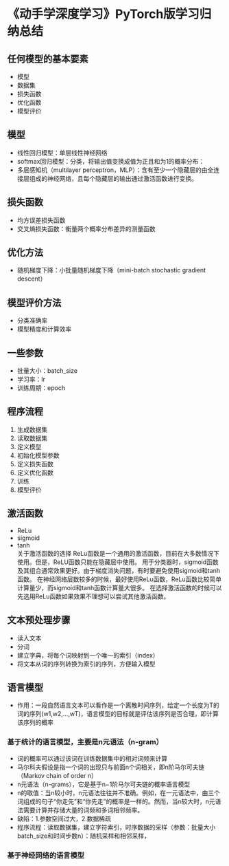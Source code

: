 # 《动手学深度学习》PyTorch版学习归纳总结
## 任何模型的基本要素
* 模型
* 数据集
* 损失函数
* 优化函数
* 模型评价

## 模型
- 线性回归模型：单层线性神经网络
- softmax回归模型：分类，将输出值变换成值为正且和为1的概率分布：
- 多层感知机（multilayer perceptron，MLP）：含有至少一个隐藏层的由全连接层组成的神经网络，且每个隐藏层的输出通过激活函数进行变换。

## 损失函数
+ 均方误差损失函数
+ 交叉熵损失函数：衡量两个概率分布差异的测量函数

## 优化方法
- 随机梯度下降：小批量随机梯度下降（mini-batch stochastic gradient descent）

## 模型评价方法
+ 分类准确率
+ 模型精度和计算效率

## 一些参数
* 批量大小：batch_size
* 学习率：lr
* 训练周期：epoch

## 程序流程
1. 生成数据集
2. 读取数据集
3. 定义模型
4. 初始化模型参数
5. 定义损失函数
6. 定义优化函数
7. 训练
8. 模型评价

## 激活函数
* ReLu
* sigmoid
* tanh  
关于激活函数的选择
ReLu函数是一个通用的激活函数，目前在大多数情况下使用。但是，ReLU函数只能在隐藏层中使用。
用于分类器时，sigmoid函数及其组合通常效果更好。由于梯度消失问题，有时要避免使用sigmoid和tanh函数。
在神经网络层数较多的时候，最好使用ReLu函数，ReLu函数比较简单计算量少，而sigmoid和tanh函数计算量大很多。
在选择激活函数的时候可以先选用ReLu函数如果效果不理想可以尝试其他激活函数。

## 文本预处理步骤
* 读入文本
* 分词
* 建立字典，将每个词映射到一个唯一的索引（index）
* 将文本从词的序列转换为索引的序列，方便输入模型

## 语言模型
* 作用：一段自然语言文本可以看作是一个离散时间序列，给定一个长度为T的词的序列(w1,w2,…,wT)，语言模型的目标就是评估该序列是否合理，即计算该序列的概率
### 基于统计的语言模型，主要是n元语法（n-gram）
* 词的概率可以通过该词在训练数据集中的相对词频来计算
* 马尔科夫假设是指一个词的出现只与前面n个词相关，即n阶马尔可夫链（Markov chain of order n）
* n元语法（n-grams），它是基于n−1阶马尔可夫链的概率语言模型
* n的取值：当n较小时，n元语法往往并不准确。例如，在一元语法中，由三个词组成的句子“你走先”和“你先走”的概率是一样的。然而，当n较大时，n元语法需要计算并存储大量的词频和多词相邻频率。
* 缺陷：1.参数空间过大，2.数据稀疏
* 程序流程：读取数据集，建立字符索引，时序数据的采样（参数：批量大小batch_size和时间步数n）：随机采样和相邻采样，
### 基于神经网络的语言模型



